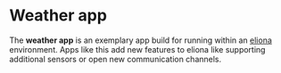 # Weather app
The **weather app** is an exemplary app build for running within an [eliona](https://www.eliona.io/) environment. Apps like this
add new features to eliona like supporting additional sensors or open new communication channels.

<!---
## Installation ##

to be defined...
--->
